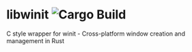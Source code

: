 # libwinit ![Cargo Build](https://github.com/feenkcom/libwinit/workflows/Cargo%20Build/badge.svg)
C style wrapper for winit - Cross-platform window creation and management in Rust
